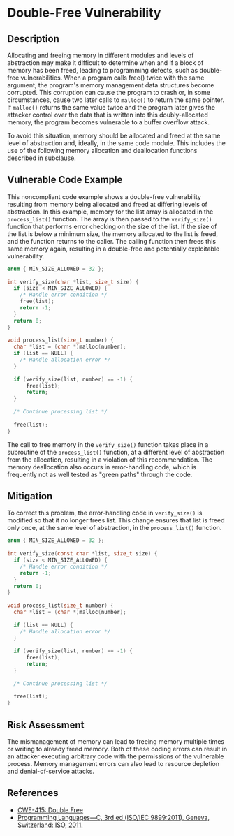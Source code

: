 # Double-Free Vulnerability

## Description
Allocating and freeing memory in different modules and levels of abstraction may make it difficult to determine when and if a block of memory has been freed, leading to programming defects, such as double-free vulnerabilities. When a program calls free() twice with the same argument, the program's memory management data structures become corrupted. This corruption can cause the program to crash or, in some circumstances, cause two later calls to ```malloc()``` to return the same pointer. If ```malloc()``` returns the same value twice and the program later gives the attacker control over the data that is written into this doubly-allocated memory, the program becomes vulnerable to a buffer overflow attack.

To avoid this situation, memory should be allocated and freed at the same level of abstraction and, ideally, in the same code module. This includes the use of the following memory allocation and deallocation functions described in subclause.

## Vulnerable Code Example
This noncompliant code example shows a double-free vulnerability resulting from memory being allocated and freed at differing levels of abstraction. In this example, memory for the list array is allocated in the ```process_list()``` function. The array is then passed to the ```verify_size()``` function that performs error checking on the size of the list. If the size of the list is below a minimum size, the memory allocated to the list is freed, and the function returns to the caller. The calling function then frees this same memory again, resulting in a double-free and potentially exploitable vulnerability.

```c
enum { MIN_SIZE_ALLOWED = 32 };
 
int verify_size(char *list, size_t size) {
  if (size < MIN_SIZE_ALLOWED) {
    /* Handle error condition */
    free(list);
    return -1;
  }
  return 0;
}
 
void process_list(size_t number) {
  char *list = (char *)malloc(number);
  if (list == NULL) {
    /* Handle allocation error */
  }
 
  if (verify_size(list, number) == -1) {
      free(list);
      return;
  }
 
  /* Continue processing list */
 
  free(list);
}
```

The call to free memory in the ```verify_size()``` function takes place in a subroutine of the ```process_list()``` function, at a different level of abstraction from the allocation, resulting in a violation of this recommendation. The memory deallocation also occurs in error-handling code, which is frequently not as well tested as "green paths" through the code.

## Mitigation
To correct this problem, the error-handling code in ```verify_size()``` is modified so that it no longer frees list. This change ensures that list is freed only once, at the same level of abstraction, in the ```process_list()``` function.

```c
enum { MIN_SIZE_ALLOWED = 32 };
 
int verify_size(const char *list, size_t size) {
  if (size < MIN_SIZE_ALLOWED) {
    /* Handle error condition */
    return -1;
  }
  return 0;
}
 
void process_list(size_t number) {
  char *list = (char *)malloc(number);
 
  if (list == NULL) {
    /* Handle allocation error */
  }
 
  if (verify_size(list, number) == -1) {
      free(list);
      return;
  }
 
  /* Continue processing list */
 
  free(list);
}
```

## Risk Assessment
The mismanagement of memory can lead to freeing memory multiple times or writing to already freed memory. Both of these coding errors can result in an attacker executing arbitrary code with the permissions of the vulnerable process. Memory management errors can also lead to resource depletion and denial-of-service attacks.

## References
* [CWE-415: Double Free]
* [Programming Languages—C, 3rd ed (ISO/IEC 9899:2011). Geneva, Switzerland: ISO, 2011.]

[CWE-415: Double Free]:https://cwe.mitre.org/data/definitions/415.html
[Programming Languages—C, 3rd ed (ISO/IEC 9899:2011). Geneva, Switzerland: ISO, 2011.]:https://wiki.sei.cmu.edu/confluence/display/c/AA.+Bibliography#AA.Bibliography-ISO-IEC9899-2011
